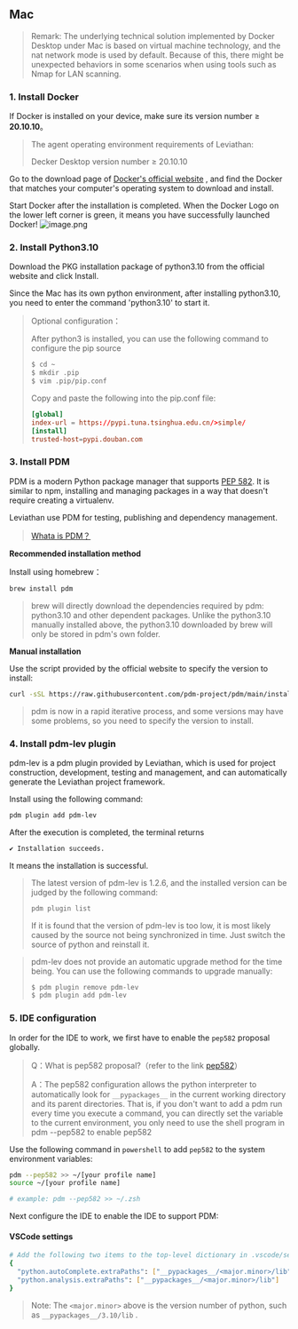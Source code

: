 ## Mac

> Remark: The underlying technical solution implemented by Docker Desktop under Mac is based on virtual machine technology, and the nat network mode is used by default. Because of this, there might be unexpected behaviors in some scenarios when using tools such as Nmap for LAN scanning.

### 1. Install Docker 

If Docker is installed on your device, make sure its version number ≥ **20.10.10**。

> The agent operating environment requirements of Leviathan:
>
> Decker Desktop version number ≥ 20.10.10

Go to the download page of [Docker's official website](https://docs.docker.com/get-docker/) , and find the Docker that matches your computer's operating system to download and install.

Start Docker after the installation is completed. When the Docker Logo on the lower left corner is green, it means you have successfully launched Docker!
![image.png](https://levimg.s3.cn-northwest-1.amazonaws.com.cn/x/87fe783c-f999-4b50-85f9-99a0080d6561.png)

### 2. Install Python3.10

Download the PKG installation package of python3.10 from the official website and click Install.

Since the Mac has its own python environment, after installing python3.10, you need to enter the command 'python3.10' to start it.

> Optional configuration：
>
> After python3 is installed, you can use the following command to configure the pip source
>
>```bash
>$ cd ~
>$ mkdir .pip
>$ vim .pip/pip.conf
>```
>
>Copy and paste the following into the pip.conf file:
>
>```toml
>[global]
>index-url = https://pypi.tuna.tsinghua.edu.cn/>simple/
>[install]
>trusted-host=pypi.douban.com
>```

### 3. Install PDM

PDM is a modern Python package manager that supports [PEP 582](https://www.python.org/dev/peps/pep-0582/). It is similar to npm, installing and managing packages in a way that doesn't require creating a virtualenv. 

Leviathan use PDM for testing, publishing and dependency management.

> [Whata is PDM？](https://pdm.fming.dev/)

**Recommended installation method**

Install using homebrew：

```bash
brew install pdm
```

> brew will directly download the dependencies required by pdm: python3.10 and other dependent packages. Unlike the python3.10 manually installed above, the python3.10 downloaded by brew will only be stored in pdm's own folder.

**Manual installation**

Use the script provided by the official website to specify the version to install:

```bash
curl -sSL https://raw.githubusercontent.com/pdm-project/pdm/main/install-pdm.py | python3.10 - -v 1.13.4
```

> pdm is now in a rapid iterative process, and some versions may have some problems, so you need to specify the version to install.

### 4. Install pdm-lev plugin

pdm-lev is a pdm plugin provided by Leviathan, which is used for project construction, development, testing and management, and can automatically generate the Leviathan project framework.

Install using the following command:

```bash
pdm plugin add pdm-lev
```

After the execution is completed, the terminal returns

```bash
✔ Installation succeeds.
```

It means the installation is successful.

> The latest version of pdm-lev is 1.2.6, and the installed version can be judged by the following command:
>
> ```bash
> pdm plugin list
> ```
>
> If it is found that the version of pdm-lev is too low, it is most likely caused by the source not being synchronized in time. Just switch the source of python and reinstall it.

> pdm-lev does not provide an automatic upgrade method for the time being. You can use the following commands to upgrade manually:
>
> ```bash
> $ pdm plugin remove pdm-lev
> $ pdm plugin add pdm-lev
> ```

### 5. IDE configuration

In order for the IDE to work, we first have to enable the `pep582` proposal globally.

> Q：What is pep582 proposal?（refer to the link [pep582](https://peps.python.org/pep-0582/)）
>
> A：The pep582 configuration allows the python interpreter to automatically look for `__pypackages__` in the current working directory and its parent directories. That is, if you don't want to add a pdm run every time you execute a command, you can directly set the variable to the current environment, you only need to use the shell program in pdm --pep582 to enable pep582

Use the following command in `powershell` to add `pep582` to the system environment variables:

```bash
pdm --pep582 >> ~/[your profile name]
source ~/[your profile name]

# example: pdm --pep582 >> ~/.zsh
```

Next configure the IDE to enable the IDE to support PDM:

#### VSCode settings
```bash
# Add the following two items to the top-level dictionary in .vscode/settings.json:
{
  "python.autoComplete.extraPaths": ["__pypackages__/<major.minor>/lib"],
  "python.analysis.extraPaths": ["__pypackages__/<major.minor>/lib"]
}
```

> Note: The `<major.minor>` above is the version number of python, such as `__pypackages__/3.10/lib` .

